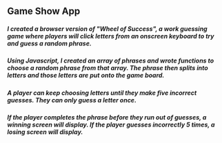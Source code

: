 ## Game Show App

##### I created a browser version of "Wheel of Success", a work guessing game where players will click letters from an onscreen keyboard to try and guess a random phrase. 

##### Using Javascript, I created an array of phrases and wrote functions to choose a random phrase from that array. The phrase then splits into letters and those letters are put onto the game board.

##### A player can keep choosing letters until they make five incorrect guesses. They can only guess a letter once.

##### If the player completes the phrase before they run out of guesses, a winning screen will display. If the player guesses incorrectly 5 times, a losing screen will display.